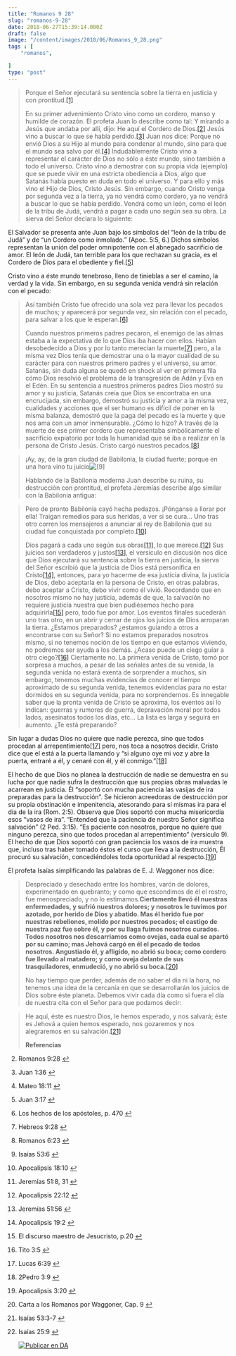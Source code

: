 ```yaml
---
title: "Romanos 9 28"
slug: "romanos-9-28"
date: 2018-06-27T15:39:14.000Z
draft: false
image: "/content/images/2018/06/Romanos_9_28.png"
tags : [
    "romanos",

]
type: "post"
---
```


   
>  Porque el Señor ejecutará su sentencia sobre la tierra en justicia y con prontitud.[[1]](#fn1)
> 
>   En su primer advenimiento Cristo vino como un cordero, manso y humilde de corazón. El profeta Juan lo describe como tal: Y mirando a Jesús que andaba por allí, dijo: He aquí el Cordero de Dios.[[2]](#fn2) Jesús vino a buscar lo que se había perdido.[[3]](#fn3) Juan nos dice: Porque no envió Dios a su Hijo al mundo para condenar al mundo, sino para que el mundo sea salvo por él.[[4]](#fn4) Indudablemente Cristo vino a representar el carácter de Dios no sólo a éste mundo, sino también a todo el universo. Cristo vino a demostrar con su propia vida (ejemplo) que se puede vivir en una estricta obediencia a Dios, algo que Satanás había puesto en duda en todo el universo. Y para ello y más vino el Hijo de Dios, Cristo Jesús. Sin embargo, cuando Cristo venga por segunda vez a la tierra, ya no vendrá como cordero, ya no vendrá a buscar lo que se había perdido. Vendrá como un león, como el león de la tribu de Judá, vendrá a pagar a cada uno según sea su obra. La sierva del Señor declara lo siguiente:

 El Salvador se presenta ante Juan bajo los símbolos del “león de la tribu de Judá” y de “un Cordero como inmolado.” (Apoc. 5:5, 6.) Dichos símbolos representan la unión del poder omnipotente con el abnegado sacrificio de amor. El león de Judá, tan terrible para los que rechazan su gracia, es el Cordero de Dios para el obediente y fiel.[[5]](#fn5)

 Cristo vino a éste mundo tenebroso, lleno de tinieblas a ser el camino, la verdad y la vida. Sin embargo, en su segunda venida vendrá sin relación con el pecado:

 
>  Así también Cristo fue ofrecido una sola vez para llevar los pecados de muchos; y aparecerá por segunda vez, sin relación con el pecado, para salvar a los que le esperan.[[6]](#fn6)
> 
>   Cuando nuestros primeros padres pecaron, el enemigo de las almas estaba a la expectativa de lo que Dios iba hacer con ellos. Habían desobedecido a Dios y por lo tanto merecían la muerte[[7]](#fn7) pero, a la misma vez Dios tenía que demostrar una o la mayor cualidad de su carácter para con nuestros primero padres y el universo, su amor. Satanás, sin duda alguna se quedó en shock al ver en primera fila cómo Dios resolvió el problema de la transgresión de Adán y Eva en el Edén. En su sentencia a nuestros primeros padres Dios mostró su amor y su justicia, Satanás creía que Dios se encontraba en una encrucijada, sin embargo, demostró su justicia y amor a la misma vez, cualidades y acciones que el ser humano es difícil de poner en la misma balanza, demostró que la paga del pecado es la muerte y que nos ama con un amor inmensurable. ¿Cómo lo hizo? A través de la muerte de ese primer cordero que representaba simbólicamente el sacrificio expiatorio por toda la humanidad que se iba a realizar en la persona de Cristo Jesús. Cristo cargó nuestros pecados.[[8]](#fn8)

 
>  ¡Ay, ay, de la gran ciudad de Babilonia, la ciudad fuerte; porque en una hora vino tu juicio![[9]](#fn9)
> 
>   Hablando de la Babilonia moderna Juan describe su ruina, su destrucción con prontitud, el profeta Jeremías describe algo similar con la Babilonia antigua:

 
>  Pero de pronto Babilonia cayó hecha pedazos. ¡Pónganse a llorar por ella! Traigan remedios para sus heridas, a ver si se cura... Uno tras otro corren los mensajeros a anunciar al rey de Babilonia que su ciudad fue conquistada por completo.[[10]](#fn10)
> 
>   Dios pagará a cada uno según sus obras[[11]](#fn11), lo que merece.[[12]](#fn12) Sus juicios son verdaderos y justos[[13]](#fn13), el versículo en discusión nos dice que Dios ejecutará su sentencia sobre la tierra en justicia, la sierva del Señor escribió que la justicia de Dios está personifica en Cristo[[14]](#fn14), entonces, para yo hacerme de esa justicia divina, la justicia de Dios, debo aceptarla en la persona de Cristo, en otras palabras, debo aceptar a Cristo, debo vivir como él vivió. Recordando que en nosotros mismo no hay justicia, además de que, la salvación no requiere justicia nuestra que bien pudiésemos hecho para adquirirla[[15]](#fn15) pero, todo fue por amor. Los eventos finales sucederán uno tras otro, en un abrir y cerrar de ojos los juicios de Dios arroparan la tierra. ¿Estamos preparados? ¿estamos guiando a otros a encontrarse con su Señor? Si no estamos preparados nosotros mismo, si no tenemos noción de los tiempo en que estamos viviendo, no podremos ser ayuda a los demás. ¿Acaso puede un ciego guiar a otro ciego?[[16]](#fn16) Ciertamente no. La primera venida de Cristo, tomó por sorpresa a muchos, a pesar de las señales antes de su venida, la segunda venida no estará exenta de sorprender a muchos, sin embargo, tenemos muchas evidencias de conocer el tiempo aproximado de su segunda venida, tenemos evidencias para no estar dormidos en su segunda venida, para no sorprendernos. Es innegable saber que la pronta venida de Cristo se aproxima, los eventos así lo indican: guerras y rumores de guerra, depravación moral por todos lados, asesinatos todos los días, etc… La lista es larga y seguirá en aumento. ¿Te está preparando?

 Sin lugar a dudas Dios no quiere que nadie perezca, sino que todos procedan al arrepentimiento[[17]](#fn17) pero, nos toca a nosotros decidir. Cristo dice que el está a la puerta llamando y “si alguno oye mi voz y abre la puerta, entraré a él, y cenaré con él, y él conmigo.”[[18]](#fn18)

 El hecho de que Dios no planea la destrucción de nadie se demuestra en su lucha por que nadie sufra la destrucción que sus propias obras malvadas le acarrean en justicia. Él “soportó con mucha paciencia las vasijas de ira preparadas para la destrucción”. Se hicieron acreedoras de destrucción por su propia obstinación e impenitencia, atesorando para sí mismas ira para el día de la ira (Rom. 2:5). Observa que Dios soportó con mucha misericordia esos “vasos de ira”. “Entended que la paciencia de nuestro Señor significa salvación” (2 Ped. 3:15). “Es paciente con nosotros, porque no quiere que ninguno perezca, sino que todos procedan al arrepentimiento” (versículo 9). El hecho de que Dios soportó con gran paciencia los vasos de ira muestra que, incluso tras haber tomado éstos el curso que lleva a la destrucción, Él procuró su salvación, concediéndoles toda oportunidad al respecto.[[19]](#fn19)

 El profeta Isaías simplificando las palabras de E. J. Waggoner nos dice:

 
>  Despreciado y desechado entre los hombres, varón de dolores, experimentado en quebranto; y como que escondimos de él el rostro, fue menospreciado, y no lo estimamos.**Ciertamente llevó él nuestras enfermedades, y sufrió nuestros dolores; y nosotros le tuvimos por azotado, por herido de Dios y abatido. Mas él herido fue por nuestras rebeliones, molido por nuestros pecados; el castigo de nuestra paz fue sobre él, y por su llaga fuimos nosotros curados. Todos nosotros nos descarriamos como ovejas, cada cual se apartó por su camino; mas Jehová cargó en él el pecado de todos nosotros. Angustiado él, y afligido, no abrió su boca; como cordero fue llevado al matadero; y como oveja delante de sus trasquiladores, enmudeció, y no abrió su boca.**[[20]](#fn20)
> 
>   No hay tiempo que perder, además de no saber el día ni la hora, no tenemos una idea de la cercanía en que se desarrollarán los juicios de Dios sobre éste planeta. Debemos vivir cada día como si fuera el día de nuestra cita con el Señor para que podamos decir:

 
>  He aquí, éste es nuestro Dios, le hemos esperado, y nos salvará; éste es Jehová a quien hemos esperado, nos gozaremos y nos alegraremos en su salvación.[[21]](#fn21)
> 
>   **Referencias**

   
 2. Romanos 9:28 [↩︎](#fnref1)

 
 4. Juan 1:36 [↩︎](#fnref2)

 
 6. Mateo 18:11 [↩︎](#fnref3)

 
 8. Juan 3:17 [↩︎](#fnref4)

 
 10. Los hechos de los apóstoles, p. 470 [↩︎](#fnref5)

 
 12. Hebreos 9:28 [↩︎](#fnref6)

 
 14. Romanos 6:23 [↩︎](#fnref7)

 
 16. Isaías 53:6 [↩︎](#fnref8)

 
 18. Apocalipsis 18:10 [↩︎](#fnref9)

 
 20. Jeremías 51:8, 31 [↩︎](#fnref10)

 
 22. Apocalipsis 22:12 [↩︎](#fnref11)

 
 24. Jeremías 51:56 [↩︎](#fnref12)

 
 26. Apocalipsis 19:2 [↩︎](#fnref13)

 
 28. El discurso maestro de Jesucristo, p.20 [↩︎](#fnref14)

 
 30. Tito 3:5 [↩︎](#fnref15)

 
 32. Lucas 6:39 [↩︎](#fnref16)

 
 34. 2Pedro 3:9 [↩︎](#fnref17)

 
 36. Apocalipsis 3:20 [↩︎](#fnref18)

 
 38. Carta a los Romanos por Waggoner, Cap. 9 [↩︎](#fnref19)

 
 40. Isaías 53:3-7 [↩︎](#fnref20)

 
 42. Isaías 25:9 [↩︎](#fnref21)

 
 
     [![Publicar en DA](/content/images/2020/06/Publicar_DA.png)](/quieres-publicar-en-da/) 